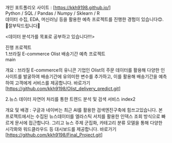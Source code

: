 
개인 포트폴리오 사이트 : [https://kkh9198.github.io/]<br>
Python / SQL / Pandas / Numpy / Sklearn / R<br>
데이터 수집, EDA, 머신러닝 등을 활용한 예측 프로젝트를 진행한 경험이 있습니다😊.<br>
🙌잘부탁드립니다🙌<br>

<데이터 분석가를 목표로 공부하고 있습니다!!!>

진행 프로젝트<br>
1.브라질 E-commerce Olist 배송기간 예측 프로젝트<br>
main

개요 : 브라질 E-commerce의 유니콘 기업인 Olist의 주문 데이터를 활용해 다양한 인사이트를 발굴하여 배송기간에 유의미한 변수를 추가하고, 이를 활용해 배송기간을 예측하여 고객에게 서비스를 제공합니다. 
바로가기[https://github.com/kkh9198/Olist_delivery_predict.git]

2.뉴스 데이터 자연어 처리를 통한 트렌드 분석 및 검색 서비스
index2

개요 및 배경 : 구글과 네이버는 최근 AI를 활용한 검색엔진구축에 힘쓰고있습니다. 본 프로젝트에서는 수집된 뉴스데이터를 엘라스틱 서치를 활용한 인덱스 조회 방식으로 빠르게 문서에 접근합니다. 그리고 뉴스 주제 군집화, 카테고리 분류 모델을 통해 다양한 시각화와 워드클라우드 등 대시보드를 제공합니다.
바로가기[https://github.com/kkh9198/Final_Project.git]
